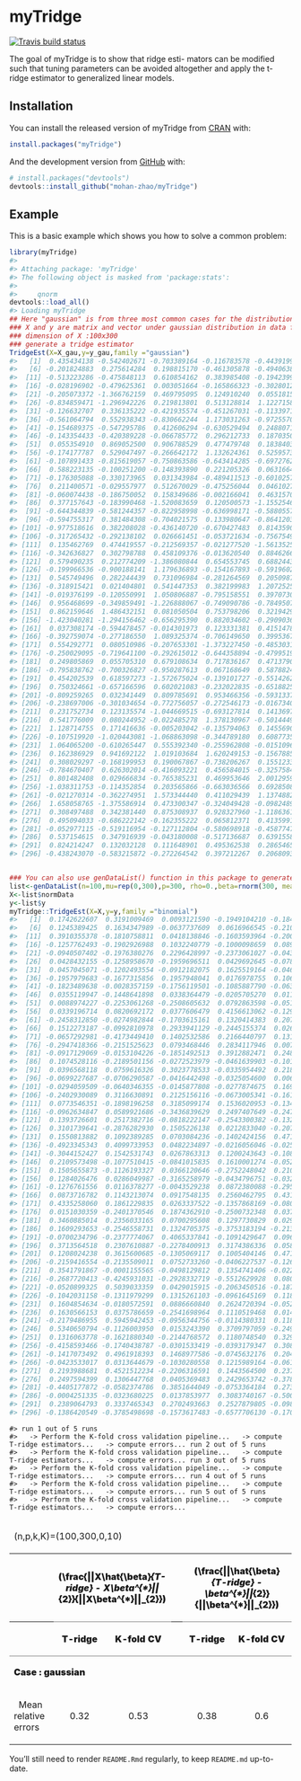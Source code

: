 
# myTridge

<!-- badges: start -->

[![Travis build
status](https://travis-ci.com/mohan-zhao/myTridge.svg?branch=master)](https://travis-ci.com/mohan-zhao/myTridge)
<!-- badges: end -->

The goal of myTridge is to show that ridge esti- mators can be modified
such that tuning parameters can be avoided altogether and apply the
t-ridge estimator to generalized linear models.

## Installation

You can install the released version of myTridge from
[CRAN](https://CRAN.R-project.org) with:

``` r
install.packages("myTridge")
```

And the development version from [GitHub](https://github.com/) with:

``` r
# install.packages("devtools")
devtools::install_github("mohan-zhao/myTridge")
```

## Example

This is a basic example which shows you how to solve a common problem:

``` r
library(myTridge)
#> 
#> Attaching package: 'myTridge'
#> The following object is masked from 'package:stats':
#> 
#>     qnorm
devtools::load_all()
#> Loading myTridge
## Here "gaussian" is from three most common cases for the distribution F: Gaussian,Poisson, and Binomial.
### X and y are matrix and vector under gaussian distribution in data folder
### dimension of X :100x300
### generate a tridge estimator
TridgeEst(X=X_gau,y=y_gau,family ="gaussian")
#>   [1]  0.435434138 -0.542402671 -0.703389164 -0.116783578 -0.443919973
#>   [6] -0.201824883  0.275614284  0.198815170 -0.461305878 -0.494063805
#>  [11] -0.513223286 -0.475848113  0.610854162  0.383985408 -0.194239938
#>  [16] -0.028196902 -0.479625361  0.003051664 -0.165866323 -0.302801263
#>  [21] -0.205073372 -1.366762159  0.469795095  0.124910240  0.055181547
#>  [26] -0.834859471 -1.296942226  0.219813801  0.513128814  1.122715807
#>  [31] -0.126632707  0.336135222 -0.421935574 -0.451267031 -0.113397193
#>  [36] -0.561064794  0.552938343 -0.830662244  1.173031263 -0.972557088
#>  [41] -0.154689375 -0.547295786  0.412606294 -0.630529494  0.248807183
#>  [46] -0.143354433 -0.420389228 -0.066785772  0.296212733  0.187035030
#>  [51]  0.055354910  0.869052500  0.906788529  0.477479748  0.183840300
#>  [56] -0.174177787  0.529047497 -0.266642172  1.132624361  0.525957352
#>  [61] -0.107891433 -0.815619057 -0.750863586 -0.643414285 -0.697276246
#>  [66]  0.588223135 -0.100251200 -0.148393890  0.221205326  0.063166487
#>  [71] -0.176305088 -0.330173965  0.031343984 -0.489411513 -0.601025769
#>  [76]  0.211400571 -0.029557977  0.512670029 -0.475256044  0.046102712
#>  [81] -0.060074438 -0.186750052  0.158349686 -0.002166041  0.463157074
#>  [86]  0.377157643 -0.183990468 -1.520083659  0.120500573 -1.155254655
#>  [91] -0.644344839 -0.581244357 -0.822958998 -0.636998171 -0.588055726
#>  [96] -0.594755317  0.381484308 -0.704021575  0.133980647 -0.864120358
#> [101] -0.977518616  0.382208028 -0.436140720 -0.670427483  0.814359013
#> [106] -0.317265432 -0.292138102  0.026661451 -0.053721634 -0.756754970
#> [111]  0.135462769  0.474419557 -0.212569357 -0.021277520 -1.561352588
#> [116] -0.342636827  0.302798788  0.458109376 -0.013620540  0.884626643
#> [121]  0.579490235  0.212774209 -1.386080844  0.654553745  0.688244371
#> [126] -0.199966536 -0.900188141  1.179636893 -0.154167893 -0.591960215
#> [131]  0.545749496  0.282244439  0.731096984 -0.281264569  0.205098756
#> [136] -0.318915421  0.021404801  0.541447353  0.382199983  1.207252588
#> [141] -0.019376199 -0.120550991  1.050806887 -0.795158551  0.397073049
#> [146]  0.956468699 -0.349859491 -1.226888067 -0.749090786 -0.784950707
#> [151]  0.862159646  1.486432151  0.081050504  0.753798206  0.321942917
#> [156] -1.423040281 -1.294156462 -0.656295390  0.882034602 -0.290903600
#> [161]  0.037308174 -0.594478457 -0.014301973  0.123331381  0.415147848
#> [166] -0.392759074 -0.277186550  1.089325374 -0.706149650  0.399536742
#> [171]  0.554292771  0.080510986 -0.207653301 -1.373227450 -0.485303196
#> [176] -0.250029095 -0.719641100 -0.292615012 -0.644358894 -0.479951936
#> [181]  0.249805869  0.055705310  0.679108634  0.717836167  0.471379045
#> [186] -0.795838762 -0.700326827 -0.950287613  0.067168649  0.587882488
#> [191]  0.454202539  0.618597273 -1.572675024 -0.139101727 -0.551426281
#> [196]  0.750324661 -0.657166596  0.602021083 -0.232022835 -0.651882563
#> [201] -0.809259265  0.032341449  0.809785691  0.953466356 -0.593133725
#> [206] -0.238697006 -0.301034654 -0.772756057 -0.272546173 -0.016734099
#> [211]  0.231752734  0.123135574 -1.044669515 -0.693127814  0.141369720
#> [216]  0.541776009  0.080244952 -0.022485278  1.378130967 -0.501444980
#> [221]  1.128714755  0.171416636 -0.005203042 -0.135794063  0.145569072
#> [226] -0.107519920 -1.020443081 -1.068863098 -0.344789180  0.608773529
#> [231]  1.064065200 -0.610265447  0.555392340 -0.255962808 -0.015109608
#> [236]  0.162386929  0.941692122  1.019103684  1.620249153 -0.156788570
#> [241]  0.308029297 -0.168199953  0.190067867 -0.738206267  0.155123306
#> [246] -0.784670407  0.626302014 -0.416093221  0.456584015 -0.325758419
#> [251]  0.801482408  0.029666834 -0.765385231  0.469953646  2.001295982
#> [256] -1.038311753 -0.114352854  0.203565866 -0.663036566  0.692850829
#> [261] -0.021270314 -0.362274951  1.573344440  0.411029439  1.137488294
#> [266]  1.658058765 -1.375586914  0.473300347 -0.324049428 -0.098248980
#> [271]  0.308497488  0.342381440  0.875308937  0.928327960 -1.118636181
#> [276]  0.495094033 -0.686222142 -0.162355222  0.065812371  0.413599100
#> [281] -0.052977115 -0.519116954 -0.127112804 -0.580698918 -0.458774705
#> [286]  0.537154615  0.347916939 -0.043180008 -0.517136687  0.639155809
#> [291]  0.824214247  0.132032128  0.111648901  0.495362538  0.286546588
#> [296] -0.438243070 -0.583215872 -0.272264542  0.397212267  0.206809383
```

``` r

### You can also use genDataList() function in this package to generate a high dimensional matrix X and y randomly then generate a tridge estimator
list<-genDataList(n=100,mu=rep(0,300),p=300, rho=0.,beta=rnorm(300, mean = 0, sd = 1),SNR=NaN,family="binomial")
X<-list$normData
y<-list$y
myTridge::TridgeEst(X=X,y=y,family ="binomial")
#>   [1]  0.1742622607  0.3191009469  0.0093121590 -0.1949104210 -0.1843115170
#>   [6]  0.1245389425  0.1634347989 -0.0637737609  0.0616966545 -0.2104387973
#>  [11]  0.3910355378 -0.1810758811  0.0418138846 -0.1603593964 -0.2009366218
#>  [16] -0.1257762493 -0.1902926988  0.1032240779 -0.1000098659  0.0894510438
#>  [21] -0.0940507402 -0.1976380276  0.2296428997 -0.2373061027 -0.0438537954
#>  [26]  0.0428432155 -0.1258958670 -0.1959696511  0.0429692645 -0.0787258629
#>  [31]  0.0457045071 -0.1202493554 -0.0912182075  0.1625519164 -0.0465362036
#>  [36] -0.1957979683 -0.1677315856  0.1957948041  0.0176978755  0.1065602694
#>  [41] -0.1823489638 -0.0028357159 -0.1756119501 -0.1085887790 -0.0630610689
#>  [46]  0.0355119947 -0.1448641898  0.0338364479 -0.0205705270  0.0118439992
#>  [51]  0.0088974227 -0.2253061268 -0.2508605632  0.0792863598 -0.0510659155
#>  [56]  0.0339196714  0.0820692172  0.0377606479  0.4156613062 -0.1296265814
#>  [61] -0.2458312850 -0.0274982844 -0.1703615161  0.1320414383  0.2074743033
#>  [66]  0.1512273187 -0.0992810978  0.2933941129 -0.2445155374  0.0260490621
#>  [71] -0.0657292981 -0.4173449410  0.1402532586  0.2166440797  0.1316518753
#>  [76] -0.2947418366 -0.2151525623  0.0793468446  0.2834117946  0.0079416503
#>  [81] -0.0917129069 -0.0153104226 -0.1851492513  0.3912882471  0.2481763252
#>  [86]  0.1074528116 -0.2189501156 -0.0272523979 -0.0461639903 -0.1019339615
#>  [91]  0.0396568118  0.0759616326  0.3023778533 -0.0335954492  0.2189125836
#>  [96] -0.0699227687 -0.0706290587 -0.0416442498 -0.0325054600  0.0068737875
#> [101] -0.0294059509 -0.0640346355 -0.0145877808 -0.0277874675  0.1692637137
#> [106] -0.2402930089  0.3116630891  0.2125156116 -0.0673005341 -0.1617167043
#> [111]  0.0773546351 -0.1898196258  0.3185099174  0.1536020953 -0.1341985053
#> [116] -0.0962634847  0.0589921686 -0.3436839629  0.2497407649 -0.2476776766
#> [121]  0.1393726601  0.2517382716 -0.0818222147 -0.2543300382 -0.1323699753
#> [126]  0.3101739641 -0.2876282930  0.1505226138  0.0212833040 -0.2079080382
#> [131]  0.1550813882  0.1092389285  0.0703084236 -0.1402424156  0.4718760559
#> [136] -0.4923345343  0.4099733953  0.0482234897 -0.0216056046 -0.0255285959
#> [141] -0.3044152427  0.1542531743  0.0267863313  0.1200243643 -0.1084016515
#> [146]  0.2109573498 -0.1077510415 -0.0841015835  0.1610001274 -0.0527786502
#> [151]  0.1505655873 -0.1126193327  0.0366120646 -0.2752248042  0.2109139614
#> [156]  0.1284026476  0.0286049987 -0.3165258979 -0.0434796751 -0.0322696274
#> [161] -0.1276761556  0.0116378277 -0.0043529238  0.0872380088 -0.2953478019
#> [166]  0.0873716782  0.1143213074  0.0917548135  0.2560462795  0.4315721751
#> [171]  0.4335258060  0.1861229835  0.0263337522 -0.1357868169 -0.0803769517
#> [176]  0.0151030359 -0.2401370546  0.1874362910 -0.2500732348  0.0371410126
#> [181]  0.3460885014  0.2356033165  0.0700295608  0.1297730829  0.0295646092
#> [186]  0.1609293653 -0.2546558731  0.1324705375 -0.3753183194 -0.2138414065
#> [191] -0.0700234796 -0.2377774067  0.4065337841 -0.1091429647  0.0964099527
#> [196]  0.3713564518  0.2307610887 -0.2278400913  0.3174386336  0.0580932622
#> [201]  0.1208024238  0.3615600685 -0.1305069117  0.1005404146  0.4713170860
#> [206] -0.2159416554 -0.2135509011  0.0752733260 -0.0406227537 -0.1266245375
#> [211]  0.3541791867 -0.0001155565 -0.0498129812  0.1354741406 -0.0220537864
#> [216] -0.2687720413 -0.4245931031 -0.2928332719 -0.5512629928  0.0804008778
#> [221] -0.0520899325  0.5039033359  0.0429015915 -0.2063450516 -0.1873786620
#> [226] -0.1042031158 -0.1311979299  0.1315261103 -0.0961645169  0.1187664341
#> [231]  0.1604854634 -0.0180572591  0.0886660840  0.2624720394 -0.0529840423
#> [236]  0.1630566153  0.0375786659 -0.2541698964  0.1110519468  0.0140291700
#> [241] -0.2179486955  0.5945942453 -0.0956344756 -0.0114380331  0.1181095542
#> [246]  0.5340650794 -0.1126003950  0.0153243390  0.3709797059 -0.2490275892
#> [251]  0.1316063778 -0.1621880340 -0.2144768572  0.1180748540  0.3299257325
#> [256] -0.4158593466 -0.1740438787 -0.0301533419 -0.0393179347  0.3081629706
#> [261] -0.1417073492  0.4961918393  0.1468977586 -0.0745632176  0.2044623169
#> [266] -0.0423533017  0.0313644679 -0.1030280558  0.1215989164 -0.0613979825
#> [271]  0.2193988681  0.4521512234 -0.2206316591  0.1443564500  0.2372145775
#> [276]  0.2497594399  0.1306447768  0.0405369483  0.2429653742 -0.3789270410
#> [281] -0.4405177872 -0.0582374786  0.3851644049 -0.0753364184  0.2730625286
#> [286] -0.0004251335 -0.0323680225  0.0137853977  0.3083740167 -0.5005501954
#> [291]  0.2389064793  0.3337465343  0.2702493663  0.2527879805 -0.0980062556
#> [296] -0.1386420549 -0.3785498698 -0.1573617483 -0.6577706130 -0.1705910319
```

    #> run 1 out of 5 runs
    #>   -> Perform the K-fold cross validation pipeline...   -> compute T-ridge estimators...   -> compute errors... run 2 out of 5 runs
    #>   -> Perform the K-fold cross validation pipeline...   -> compute T-ridge estimators...   -> compute errors... run 3 out of 5 runs
    #>   -> Perform the K-fold cross validation pipeline...   -> compute T-ridge estimators...   -> compute errors... run 4 out of 5 runs
    #>   -> Perform the K-fold cross validation pipeline...   -> compute T-ridge estimators...   -> compute errors... run 5 out of 5 runs
    #>   -> Perform the K-fold cross validation pipeline...   -> compute T-ridge estimators...   -> compute errors...

<table class="gmisc_table" style="border-collapse: collapse; margin-top: 1em; margin-bottom: 1em;">

<thead>

<tr>

<td colspan="6" style="text-align: left;">

(n,p,k,K)=(100,300,0,10)

</td>

</tr>

<tr>

<th style="border-top: 2px solid grey;">

</th>

<th colspan="2" style="font-weight: 900; border-bottom: 1px solid grey; border-top: 2px solid grey; text-align: center;">

\(\frac{||X\hat{\beta}_{T-ridge} - X\beta^{*}||_{2}}{||X\beta^{*}||_{2}}\)

</th>

<th style="border-bottom: none; border-top: 2px solid grey;" colspan="1">

 

</th>

<th colspan="2" style="font-weight: 900; border-bottom: 1px solid grey; border-top: 2px solid grey; text-align: center;">

\(\frac{||\hat{\beta}_{T-ridge} - \beta^{*}||_{2}}{||\beta^{*}||_{2}}\)

</th>

</tr>

<tr>

<th style="border-bottom: 1px solid grey;">

</th>

<th style="font-weight: 900; border-bottom: 1px solid grey; text-align: center;">

T-ridge

</th>

<th style="font-weight: 900; border-bottom: 1px solid grey; text-align: center;">

K-fold
CV

</th>

<th style="font-weight: 900; border-bottom: 1px solid grey; text-align: center;" colspan="1">

 

</th>

<th style="font-weight: 900; border-bottom: 1px solid grey; text-align: center;">

T-ridge

</th>

<th style="font-weight: 900; border-bottom: 1px solid grey; text-align: center;">

K-fold CV

</th>

</tr>

</thead>

<tbody>

<tr>

<td colspan="6" style="font-weight: 900;">

Case : gaussian

</td>

</tr>

<tr>

<td style="border-bottom: 2px solid grey; text-align: left;">

  Mean relative
errors

</td>

<td style="border-bottom: 2px solid grey; text-align: center;">

0.32

</td>

<td style="border-bottom: 2px solid grey; text-align: center;">

0.53

</td>

<td style="border-bottom: 2px solid grey; text-align: center;" colspan="1">

 

</td>

<td style="border-bottom: 2px solid grey; text-align: center;">

0.38

</td>

<td style="border-bottom: 2px solid grey; text-align: center;">

0.6

</td>

</tr>

</tbody>

</table>

You’ll still need to render `README.Rmd` regularly, to keep `README.md`
up-to-date.
